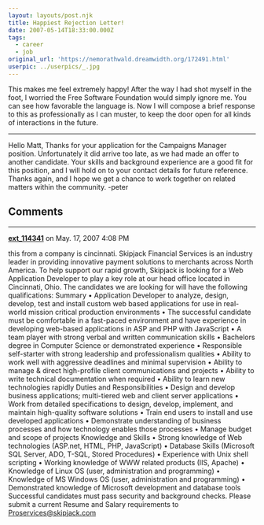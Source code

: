 ```yaml
---
layout: layouts/post.njk
title: Happiest Rejection Letter!
date: 2007-05-14T18:33:00.000Z
tags:
  - career
  - job
original_url: 'https://nemorathwald.dreamwidth.org/172491.html'
userpic: ../userpics/_.jpg
---
```

This makes me feel extremely happy! After the way I had shot myself in the foot, I worried the Free Software Foundation would simply ignore me. You can see how favorable the language is. Now I will compose a brief response to this as professionally as I can muster, to keep the door open for all kinds of interactions in the future.

* * *

Hello Matt, Thanks for your application for the Campaigns Manager position. Unfortunately it did arrive too late, as we had made an offer to another candidate. Your skills and background experience are a good fit for this position, and I will hold on to your contact details for future reference. Thanks again, and I hope we get a chance to work together on related matters within the community. -peter

## Comments

---

**[ext_114341](https://www.dreamwidth.org/users/ext_114341)** on May. 17, 2007 4:08 PM

this from a company is cincinnati. Skipjack Financial Services is an industry leader in providing innovative payment solutions to merchants across North America. To help support our rapid growth, Skipjack is looking for a Web Application Developer to play a key role at our head office located in Cincinnati, Ohio. The candidates we are looking for will have the following qualifications: Summary • Application Developer to analyze, design, develop, test and install custom web based applications for use in real-world mission critical production environments • The successful candidate must be comfortable in a fast-paced environment and have experience in developing web-based applications in ASP and PHP with JavaScript • A team player with strong verbal and written communication skills • Bachelors degree in Computer Science or demonstrated experience • Responsible self-starter with strong leadership and professionalism qualities • Ability to work well with aggressive deadlines and minimal supervision • Ability to manage & direct high-profile client communications and projects • Ability to write technical documentation when required • Ability to learn new technologies rapidly Duties and Responsibilities • Design and develop business applications; multi-tiered web and client server applications • Work from detailed specifications to design, develop, implement, and maintain high-quality software solutions • Train end users to install and use developed applications • Demonstrate understanding of business processes and how technology enables those processes • Manage budget and scope of projects Knowledge and Skills • Strong knowledge of Web technologies (ASP.net, HTML, PHP, JavaScript) • Database Skills (Microsoft SQL Server, ADO, T-SQL, Stored Procedures) • Experience with Unix shell scripting • Working knowledge of WWW related products (IIS, Apache) • Knowledge of Linux OS (user, administration and programming) • Knowledge of MS Windows OS (user, administration and programming) • Demonstrated knowledge of Microsoft development and database tools Successful candidates must pass security and background checks. Please submit a current Resume and Salary requirements to Proservices@skipjack.com
